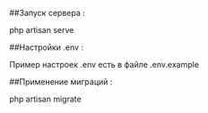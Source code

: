 ##Запуск сервера :

php artisan serve

##Настройки .env :

Пример настроек .env есть в файле .env.example

##Применение миграций :

php artisan migrate